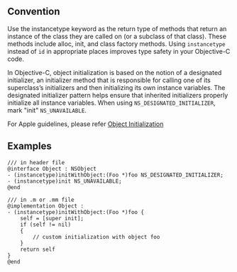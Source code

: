 ## Convention
Use the instancetype keyword as the return type of methods that return an instance of the class they are called on (or a subclass of that class). These methods include alloc, init, and class factory methods. Using `instancetype` instead of `id` in appropriate places improves type safety in your Objective-C code.

In Objective-C, object initialization is based on the notion of a designated initializer, an initializer method that is responsible for calling one of its superclass’s initializers and then initializing its own instance variables. The designated initializer pattern helps ensure that inherited initializers properly initialize all instance variables. When using `NS_DESIGNATED_INITIALIZER`, mark "init" `NS_UNAVAILABLE`.

For Apple guidelines, please refer [Object Initialization](https://developer.apple.com/library/archive/releasenotes/ObjectiveC/ModernizationObjC/AdoptingModernObjective-C/AdoptingModernObjective-C.html)


## Examples

```obj-c
/// in header file
@interface Object : NSObject
- (instancetype)initWithObject:(Foo *)foo NS_DESIGNATED_INITIALIZER;
- (instancetype)init NS_UNAVAILABLE;
@end

/// in .m or .mm file
@implementation Object : 
- (instancetype)initWithObject:(Foo *)foo {
    self = [super init];
    if (self != nil)
    {
        // custom initialization with object foo
    }
    return self
}
@end
```